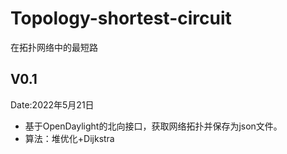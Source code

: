 # Topology-shortest-circuit
在拓扑网络中的最短路

## V0.1
Date:2022年5月21日

- 基于OpenDaylight的北向接口，获取网络拓扑并保存为json文件。  
- 算法：堆优化+Dijkstra
